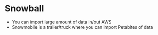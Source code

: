 # Snowball

- You can import large amount of data in/out AWS
- Snowmobile is a trailer/truck where you can import Petabites of data
